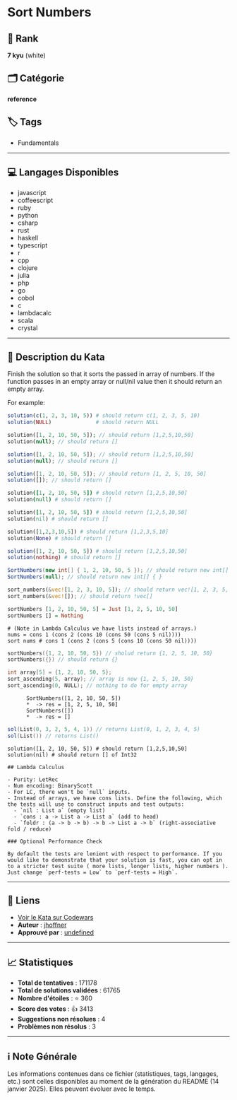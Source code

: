 # Sort Numbers

## 🏅 Rank
**7 kyu** (white)

## 🗂️ Catégorie
**reference**

## 🏷️ Tags
- Fundamentals

---

## 💻 Langages Disponibles
- javascript
- coffeescript
- ruby
- python
- csharp
- rust
- haskell
- typescript
- r
- cpp
- clojure
- julia
- php
- go
- cobol
- c
- lambdacalc
- scala
- crystal

---

## 📜 Description du Kata

Finish the solution so that it sorts the passed in array of numbers. If the function passes in an empty array or null/nil value then it should return an empty array.

For example:

```r
solution(c(1, 2, 3, 10, 5)) # should return c(1, 2, 3, 5, 10)
solution(NULL)              # should return NULL
```
```php
solution([1, 2, 10, 50, 5]); // should return [1,2,5,10,50]
solution(null); // should return []
```
```javascript
solution([1, 2, 10, 50, 5]); // should return [1,2,5,10,50]
solution(null); // should return []
```
```typescript
solution([1, 2, 10, 50, 5]); // should return [1, 2, 5, 10, 50]
solution([]); // should return []
```
```coffeescript
solution([1, 2, 10, 50, 5]) # should return [1,2,5,10,50]
solution(null) # should return []
```
```ruby
solution([1, 2, 10, 50, 5]) # should return [1,2,5,10,50]
solution(nil) # should return []
```
```python
solution([1,2,3,10,5]) # should return [1,2,3,5,10]
solution(None) # should return []
```
```julia
solution([1, 2, 10, 50, 5]) # should return [1,2,5,10,50]
solution(nothing) # should return []
```
```csharp
SortNumbers(new int[] { 1, 2, 10, 50, 5 }); // should return new int[] { 1, 2, 5, 10, 50 }
SortNumbers(null); // should return new int[] { }
```
```rust
sort_numbers(&vec![1, 2, 3, 10, 5]); // should return vec![1, 2, 3, 5, 10]
sort_numbers(&vec![]); // should return !vec[]
```
```haskell
sortNumbers [1, 2, 10, 50, 5] = Just [1, 2, 5, 10, 50]
sortNumbers [] = Nothing
```
```lambdacalc
# (Note in Lambda Calculus we have lists instead of arrays.)
nums = cons 1 (cons 2 (cons 10 (cons 50 (cons 5 nil))))
sort nums # cons 1 (cons 2 (cons 5 (cons 10 (cons 50 nil))))
```
```cpp
sortNumbers({1, 2, 10, 50, 5}) // sholud return {1, 2, 5, 10, 50}
sortNumbers({}) // should return {}
```
```c
int array[5] = {1, 2, 10, 50, 5};
sort_ascending(5, array); // array is now {1, 2, 5, 10, 50}
sort_ascending(0, NULL); // nothing to do for empty array
```
```cobol
      SortNumbers([1, 2, 10, 50, 5])
      *  -> res = [1, 2, 5, 10, 50]
      SortNumbers([])
      *  -> res = []
```
```scala
sol(List(0, 3, 2, 5, 4, 1)) // returns List(0, 1, 2, 3, 4, 5)
sol(List()) // returns List()
```
```crystal
solution([1, 2, 10, 50, 5]) # should return [1,2,5,10,50]
solution(nil) # should return [] of Int32
```
~~~if:lambdacalc
## Lambda Calculus

- Purity: LetRec
- Num encoding: BinaryScott
- For LC, there won't be `null` inputs.
- Instead of arrays, we have cons lists. Define the following, which the tests will use to construct inputs and test outputs:
  - `nil : List a` (empty list)
  - `cons : a -> List a -> List a` (add to head)
  - `foldr : (a -> b -> b) -> b -> List a -> b` (right-associative fold / reduce)

### Optional Performance Check

By default the tests are lenient with respect to performance. If you would like to demonstrate that your solution is fast, you can opt in to a stricter test suite ( more lists, longer lists, higher numbers ). Just change `perf-tests = Low` to `perf-tests = High`.
~~~

---

## 🔗 Liens
- [Voir le Kata sur Codewars](https://www.codewars.com/kata/5174a4c0f2769dd8b1000003)
- **Auteur** : [jhoffner](https://www.codewars.com/users/jhoffner)
- **Approuvé par** : [undefined](undefined)

---

## 📈 Statistiques
- **Total de tentatives** : 171178
- **Total de solutions validées** : 61765
- **Nombre d'étoiles** : ⭐ 360
- **Score des votes** : 👍 3413
- **Suggestions non résolues** : 4
- **Problèmes non résolus** : 3

---

## ℹ️ Note Générale
Les informations contenues dans ce fichier (statistiques, tags, langages, etc.) sont celles disponibles au moment de la génération du README (14 janvier 2025). Elles peuvent évoluer avec le temps.
